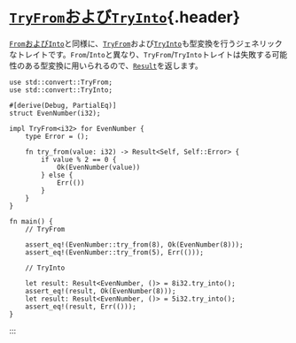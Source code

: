 # [`TryFrom`および`TryInto`](#tryfromおよびtryinto){.header}

[`From`および`Into`](from_into.html)と同様に、[`TryFrom`](https://doc.rust-lang.org/std/convert/trait.TryFrom.html)および[`TryInto`](https://doc.rust-lang.org/std/convert/trait.TryInto.html)も型変換を行うジェネリックなトレイトです。`From`/`Into`と異なり、`TryFrom`/`TryInto`トレイトは失敗する可能性のある型変換に用いられるので、[`Result`](https://doc.rust-lang.org/std/result/enum.Result.html)を返します。

    use std::convert::TryFrom;
    use std::convert::TryInto;

    #[derive(Debug, PartialEq)]
    struct EvenNumber(i32);

    impl TryFrom<i32> for EvenNumber {
        type Error = ();

        fn try_from(value: i32) -> Result<Self, Self::Error> {
            if value % 2 == 0 {
                Ok(EvenNumber(value))
            } else {
                Err(())
            }
        }
    }

    fn main() {
        // TryFrom

        assert_eq!(EvenNumber::try_from(8), Ok(EvenNumber(8)));
        assert_eq!(EvenNumber::try_from(5), Err(()));

        // TryInto

        let result: Result<EvenNumber, ()> = 8i32.try_into();
        assert_eq!(result, Ok(EvenNumber(8)));
        let result: Result<EvenNumber, ()> = 5i32.try_into();
        assert_eq!(result, Err(()));
    }
:::

